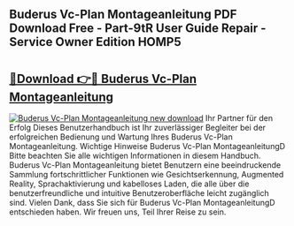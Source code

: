 ## Buderus Vc-Plan Montageanleitung PDF Download Free - Part-9tR User Guide Repair - Service Owner Edition HOMP5

# <h2><a href="http://df6j5w.blite.top/?on=Buderus+Vc-Plan+Montageanleitung">🔗Download 👉🔴 Buderus Vc-Plan Montageanleitung</a></h2>

[![Buderus Vc-Plan Montageanleitung new download](https://i.imgur.com/lujVjoI.png)](http://df6j5w.blite.top/?on=Buderus+Vc-Plan+Montageanleitung)
Ihr Partner für den Erfolg Dieses Benutzerhandbuch ist Ihr zuverlässiger Begleiter bei der erfolgreichen Bedienung und Wartung Ihres Buderus Vc-Plan Montageanleitung. Wichtige Hinweise Buderus Vc-Plan MontageanleitungD Bitte beachten Sie alle wichtigen Informationen in diesem Handbuch. Buderus Vc-Plan Montageanleitung bietet Benutzern eine beeindruckende Sammlung fortschrittlicher Funktionen wie Gesichtserkennung, Augmented Reality, Sprachaktivierung und kabelloses Laden, die alle über die benutzerfreundliche und intuitive Benutzeroberfläche leicht zugänglich sind. Vielen Dank, dass Sie sich für Buderus Vc-Plan MontageanleitungD entschieden haben. Wir freuen uns, Teil Ihrer Reise zu sein.
